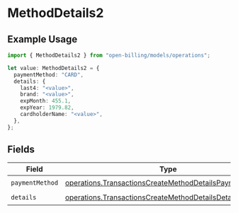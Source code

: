 # MethodDetails2

## Example Usage

```typescript
import { MethodDetails2 } from "open-billing/models/operations";

let value: MethodDetails2 = {
  paymentMethod: "CARD",
  details: {
    last4: "<value>",
    brand: "<value>",
    expMonth: 455.1,
    expYear: 1979.82,
    cardholderName: "<value>",
  },
};
```

## Fields

| Field                                                                                                                              | Type                                                                                                                               | Required                                                                                                                           | Description                                                                                                                        |
| ---------------------------------------------------------------------------------------------------------------------------------- | ---------------------------------------------------------------------------------------------------------------------------------- | ---------------------------------------------------------------------------------------------------------------------------------- | ---------------------------------------------------------------------------------------------------------------------------------- |
| `paymentMethod`                                                                                                                    | [operations.TransactionsCreateMethodDetailsPaymentMethod](../../models/operations/transactionscreatemethoddetailspaymentmethod.md) | :heavy_check_mark:                                                                                                                 | N/A                                                                                                                                |
| `details`                                                                                                                          | [operations.TransactionsCreateMethodDetailsDetails](../../models/operations/transactionscreatemethoddetailsdetails.md)             | :heavy_check_mark:                                                                                                                 | N/A                                                                                                                                |